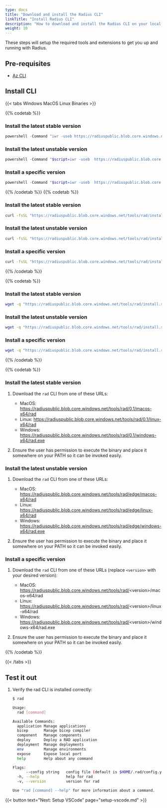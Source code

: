 ```yaml
---
type: docs
title: "Download and install the Radius CLI"
linkTitle: "Install Radius CLI"
description: "How to download and install the Radius CLI on your local machine"
weight: 10
---
```


These steps will setup the required tools and extensions to get you up and running with Radius.

## Pre-requisites

- [Az CLI](https://docs.microsoft.com/en-us/cli/azure/install-azure-cli)

## Install CLI

{{< tabs Windows MacOS Linux Binaries >}}

{{% codetab %}}

### Install the latest stable version

```powershell
powershell -Command "iwr -useb https://radiuspublic.blob.core.windows.net/tools/rad/install.ps1 | iex"
```

### Install the latest unstable version

```powershell
powershell -Command "$script=iwr -useb  https://radiuspublic.blob.core.windows.net/tools/rad/install.ps1; $block=[ScriptBlock]::Create($script); invoke-command -ScriptBlock $block -ArgumentList edge"
```


### Install a specific version

```powershell
powershell -Command "$script=iwr -useb  https://radiuspublic.blob.core.windows.net/tools/rad/install.ps1; $block=[ScriptBlock]::Create($script); invoke-command -ScriptBlock $block -ArgumentList <Version>"
```

{{% /codetab %}}
{{% codetab %}}

### Install the latest stable version

```bash
curl -fsSL "https://radiuspublic.blob.core.windows.net/tools/rad/install.sh" | /bin/bash
```

### Install the latest unstable version

```bash
curl -fsSL "https://radiuspublic.blob.core.windows.net/tools/rad/install.sh" | /bin/bash -s edge
```

### Install a specific version

```bash
curl -fsSL "https://radiuspublic.blob.core.windows.net/tools/rad/install.sh" | /bin/bash -s <Version>
```

{{% /codetab %}}

{{% codetab %}}

### Install the latest stable version

```bash
wget -q "https://radiuspublic.blob.core.windows.net/tools/rad/install.sh" -O - | /bin/bash
```

### Install the latest unstable version

```bash
wget -q "https://radiuspublic.blob.core.windows.net/tools/rad/install.sh" -O - | /bin/bash -s edge
```

### Install a specific version

```bash
wget -q "https://radiuspublic.blob.core.windows.net/tools/rad/install.sh" -O - | /bin/bash -s <Version>
```

{{% /codetab %}}

{{% codetab %}}

### Install the latest stable version

1. Download the `rad` CLI from one of these URLs:

   - MacOS: https://radiuspublic.blob.core.windows.net/tools/rad/0.1/macos-x64/rad
   - Linux: https://radiuspublic.blob.core.windows.net/tools/rad/0.1/linux-x64/rad
   - Windows: https://radiuspublic.blob.core.windows.net/tools/rad/0.1/windows-x64/rad.exe

1. Ensure the user has permission to execute the binary and place it somewhere on your PATH so it can be invoked easily.

### Install the latest unstable version

1. Download the `rad` CLI from one of these URLs:

   - MacOS: https://radiuspublic.blob.core.windows.net/tools/rad/edge/macos-x64/rad
   - Linux: https://radiuspublic.blob.core.windows.net/tools/rad/edge/linux-x64/rad
   - Windows: https://radiuspublic.blob.core.windows.net/tools/rad/edge/windows-x64/rad.exe

1. Ensure the user has permission to execute the binary and place it somewhere on your PATH so it can be invoked easily.

### Install a specific version

1. Download the `rad` CLI from one of these URLs (replace `<version>` with your desired version):

   - MacOS: https://radiuspublic.blob.core.windows.net/tools/rad/<version\>/macos-x64/rad
   - Linux: https://radiuspublic.blob.core.windows.net/tools/rad/<version\>/linux-x64/rad
   - Windows: https://radiuspublic.blob.core.windows.net/tools/rad/<version\>/windows-x64/rad.exe

2. Ensure the user has permission to execute the binary and place it somewhere on your PATH so it can be invoked easily.

{{% /codetab %}}

{{< /tabs >}}

## Test it out

1. Verify the rad CLI is installed correctly:

   ```bash
   $ rad
   
   Usage:
     rad [command]
   
   Available Commands:
     application Manage applications
     bicep       Manage bicep compiler
     component   Manage components
     deploy      Deploy a RAD application
     deployment  Manage deployments
     env         Manage environments
     expose      Expose local port
     help        Help about any command
   
   Flags:
         --config string   config file (default is $HOME/.rad/config.yaml)
     -h, --help            help for rad
     -v, --version         version for rad
   
   Use "rad [command] --help" for more information about a command.
   ```

{{< button text="Next: Setup VSCode" page="setup-vscode.md" >}}